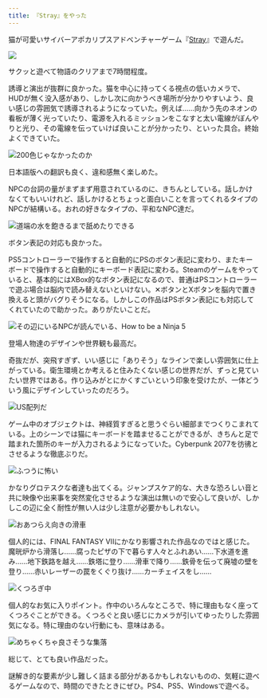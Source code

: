 ```yaml
---
title: 『Stray』をやった
---
```

猫が可愛いサイバーアポカリプスアドベンチャーゲーム『[Stray](https://store.steampowered.com/app/1332010/Stray/?l=japanese)』で遊んだ。

![](https://lh6.googleusercontent.com/V1Zn3bEeHtLlphW6uxQ1AIDcvctAXzm84_HV8elHBqZB-TQDlSkRaYvI6jWKujB1RFbRXF9Sg28r1K_HHSuH7UvWube-ejg9qUF-K0evwfg63F3eKYQjTiJytl3LwHnZnKsKvv_fGVXoxFeVNYJG4hA)

サクッと遊べて物語のクリアまで7時間程度。

誘導と演出が抜群に良かった。猫を中心に持ってくる視点の低いカメラで、HUDが無く没入感があり、しかし次に向かうべき場所が分かりやすいよう、良い感じの雰囲気で誘導されるようになっていた。例えば……向かう先のネオンの看板が薄く光っていたり、電源を入れるミッションをこなすと太い電線がぼんやりと光り、その電線を伝っていけば良いことが分かったり、といった具合。終始よくできていた。

![](https://lh3.googleusercontent.com/7yJ1p6cfoDsiCBxecAxMmlftZ0bWvGzwLmOjVD3eoq_NlFX41uZVA06sVtnrXIqxQyVdlDU2eoyLpL7N-stHDrV2bU8nepos4wBYLdtfR6nE_pbEEZZy2Js0fhk2pSLzHXNEmyhyNf9bCm8BAves-Zo "200色じゃなかったのか")

日本語版への翻訳も良く、違和感無く楽しめた。

NPCの台詞の量がまずまず用意されているのに、きちんとしている。話しかけなくてもいいけれど、話しかけるとちょっと面白いことを言ってくれるタイプのNPCが結構いる。おれの好きなタイプの、平和なNPC達だ。

![](https://lh6.googleusercontent.com/4CVgMsIAwt1iL0cdhfHNQuv6KOFC9G0m0DBkb5XlXwlpnj7koSQ76COe6CGkgwHBoODviTQR2tg9fmdrZd0EZHstMW-dtYzQl6QU9ORyrhL9NbJVI2sq2RGsJOsV1xm87YUqPmrc_7nw2U2AXwK-IR0 "道端の水を飽きるまで舐めたりできる")

ボタン表記の対応も良かった。

PS5コントローラーで操作すると自動的にPSのボタン表記に変わり、またキーボードで操作すると自動的にキーボード表記に変わる。Steamのゲームをやっていると、基本的にはXBox的なボタン表記になるので、普通はPSコントローラーで遊ぶ場合は脳内で読み替えないといけない。✕ボタンとXボタンを脳内で置き換えると頭がバグりそうになる。しかしこの作品はPSボタン表記にも対応してくれていたので助かった。ありがたいことだ。

![](https://lh5.googleusercontent.com/Ue5tz7QMMrRPLiBM0ZBJNtYsQzmcAao_SHdUqGTCnLLrw7tPtkPw243TZS-Igd_6gPPF0aeq9FdrTaSsWAF4tE-gkI4gJVMwC2CkJsWGbr_R88RNPkRUgvzGCzAJ2Ku8MbLFtpmnXSFZRkmgdyiB4MQ "その辺にいるNPCが読んでいる、How to be a Ninja 5")

登場人物達のデザインや世界観も最高だ。

奇抜だが、突飛すぎず、いい感じに「ありそう」なラインで楽しい雰囲気に仕上がっている。衛生環境とか考えると住みたくない感じの世界だが、ずっと見ていたい世界ではある。作り込みがとにかくすごいという印象を受けたが、一体どういう風にデザインしていったのだろう。

![](https://lh4.googleusercontent.com/5iS6Uh8ZyzluQQ1Djn7f9k95n-HHob79mLrn8RvgjiuW9Ziq_kKAwfU1g4N0BPIqcV95QZfola30AvI8D_uu3lzLapRiesEfs5n1igBq2u2eVtpkBtqAJ6a35cPsu0vDIgnsPgLASrGQ2KXQVFPiP28 "US配列だ")

ゲーム中のオブジェクトは、神経質すぎると思うぐらい細部までつくりこまれている。上のシーンでは猫にキーボードを踏ませることができるが、きちんと足で踏まれた箇所のキーが入力されるようになっていた。Cyberpunk 2077を彷彿とさせるような徹底ぶりだ。

![](https://lh5.googleusercontent.com/ntpil-XCQcMcxPRhk1d-95nup-2tY7jsxCs87OdYyeSsKShiMJEoZv2SWhmtwTjY3t1D9wkSJNSJwu0R9DofUMk9P7lZmzFCsijWzCOHCyh2aV0C1MmIrLdiT60ARaLCHG0tqp5Q_QS--VhDMOTtcIc "ふつうに怖い")

かなりグロテスクな者達も出てくる。ジャンプスケア的な、大きな恐ろしい音と共に映像や出来事を突然変化させるような演出は無いので安心して良いが、しかしこの辺に全く耐性が無い人は少し注意が必要かもしれない。

![](https://lh6.googleusercontent.com/sNdP4Xp-Ip8_8zvC5DzAo52lEiEuY9ICyPKBDEBfh3baskL_HlcTpEty2eWJ43tPpnuUYNykRr8j2mOsPHSrR64iUglqksDxCyWcAuxtmq98i38tbU6I32R8e6gnZbmYzbRZaMZ8YAVyXI0AItHxSW8 "おあつらえ向きの滑車")

個人的には、FINAL FANTASY VIIにかなり影響された作品なのではと感じた。魔晄炉から滑落し……腐ったピザの下で暮らす人々とふれあい……下水道を進み……地下鉄路を越え……鉄塔に登り……滑車で降り……鉄骨を伝って廃墟の壁を登り……赤いレーザーの罠をくぐり抜け……カーチェイスをし……

![](https://lh3.googleusercontent.com/1b3zhNHjFQyZrm9yw1Y0AzrYErm4iALL4dS0VTcVW0HWQDCf0QuHUcq5A79CNFamxiAbH8f4eWG7Jbjz93KW6huw1Yr82NMWBi46A1fJ-zaSi9xRCxqDi9mjBia_VPvUNGjy3xaSsabTsGpdbAQiJxQ "くつろぎ中")

個人的なお気に入りポイント。作中のいろんなところで、特に理由もなく座ってくつろぐことができる。くつろぐと良い感じにカメラが引いてゆったりした雰囲気になる。特に理由のない行動にも、意味はある。

![](https://lh5.googleusercontent.com/kNRtJb9hOwtX8GasIGcbtyExjcEI6GNhvDHGLPeZjoUr9-NcmmkjiRxbvRD7o-aqwmoY5GghAdwVUHhfCCYTqivh1ocT6K8s09YcxxSsm7sKQdYy-ghCcotzhgLkdUZW8KAtxvWUq7wmhtBE3oyortc "めちゃくちゃ良さそうな集落")

総じて、とても良い作品だった。

謎解き的な要素が少し難しく詰まる部分があるかもしれないものの、気軽に遊べるゲームなので、時間のできたときにぜひ。PS4、PS5、Windowsで遊べる。
